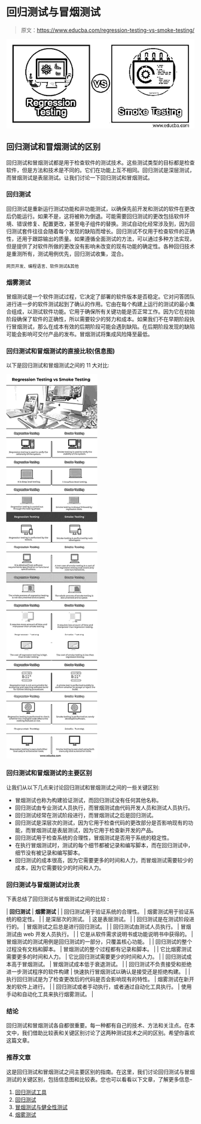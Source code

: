 # 回归测试与冒烟测试

> 原文：<https://www.educba.com/regression-testing-vs-smoke-testing/>

![Regression Testing vs Smoke Testing](img/373eff95ac8a18f715ed2033cecbcad8.png)



## 回归测试和冒烟测试的区别

回归测试和冒烟测试都是用于检查软件的测试技术。这些测试类型的目标都是检查软件，但是方法和技术是不同的。它们在功能上互不相同。回归测试是深层测试，而冒烟测试是表层测试。让我们讨论一下回归测试和冒烟测试。

### 回归测试

回归测试是重新运行测试功能和非功能测试，以确保先前开发和测试的软件在更改后仍能运行。如果不是，这将被称为倒退。可能需要回归测试的更改包括软件环境、错误修复、配置更改，甚至电子组件的替换。测试自动化经常涉及到，因为回归测试套件往往会随着每个发现的缺陷而增长。回归测试不仅用于检查软件的正确性，还用于跟踪输出的质量。如果遵循全面测试的方法，可以通过多种方法实现，但是提供了对软件所做的更改没有影响未改变的现有功能的确定性。各种回归技术是重测所有，测试用例优先，回归测试收集，混合。

<small>网页开发、编程语言、软件测试&其他</small>

### 烟雾测试

冒烟测试是一个软件测试过程，它决定了部署的软件版本是否稳定。它对问答团队进行进一步的软件测试起到了确认的作用。它由在每个构建上运行的测试的最小集合组成，以测试软件功能。它用于确保所有关键功能是否正常工作。因为它在初始阶段确保了软件的正确性，所以需要较少的努力和成本。如果我们不在早期阶段执行冒烟测试，那么在成本有效的后期阶段可能会遇到缺陷。在后期阶段发现的缺陷可能会影响可交付产品的发布。冒烟测试将集成风险降至最低。

### 回归测试和冒烟测试的直接比较(信息图)

以下是回归测试和冒烟测试之间的 11 大对比:

![Regression Testing vs Smoke Testing](img/4382330e9c22fe08235fbb27ed0ff3a7.png)



### 回归测试和冒烟测试的主要区别

让我们从以下几点来讨论回归测试和冒烟测试之间的一些关键区别:

*   冒烟测试也称为构建验证测试，而回归测试没有任何其他名称。
*   回归测试由专业测试人员执行，而冒烟测试由代码开发人员和测试人员执行。
*   回归测试经常在测试阶段进行，而冒烟测试之后是回归测试。
*   回归测试是深层次的测试，因为它用于检查代码的更改部分是否影响现有的功能，而冒烟测试是表层测试，因为它用于检查新开发的产品。
*   回归测试用于检查系统的合理性，冒烟测试是否用于系统的稳定性。
*   在执行冒烟测试时，测试的每个细节都被记录和编写脚本，而在回归测试中，细节没有被记录和编写脚本。
*   回归测试的成本很高，因为它需要更多的时间和人力，而冒烟测试需要较少的成本，因为它需要较少的时间和人力。

### 回归测试与冒烟测试对比表

下表总结了回归测试与冒烟测试之间的比较 **:**

| **回归测试** | **烟雾测试** |
| 回归测试用于验证系统的合理性。 | 烟雾测试用于验证系统的稳定性。 |
| 是深层次的测试。 | 这是表层测试。 |
| 回归测试是在测试阶段进行的。 | 冒烟测试之后总是进行回归测试。 |
| 回归测试由测试人员执行。 | 冒烟测试由 web 开发人员执行。 |
| 它是从软件需求说明书或功能说明书中获得的。 | 冒烟测试的测试用例是回归测试的一部分，只覆盖核心功能。 |
| 回归测试的整个过程没有文档和脚本。 | 冒烟测试的整个过程都有记录和脚本。 |
| 它比烟雾测试需要更多的时间和人力。 | 它比回归测试需要更少的时间和人力。 |
| 回归测试成本高于冒烟测试。 | 冒烟测试成本低于衰退测试。 |
| 回归测试不负责接受和拒绝进一步测试程序的软件构建 | 快速执行冒烟测试以确认是接受还是拒绝构建。 |
| 执行回归测试是为了检查更改后的代码是否会影响现有的特性。 | 烟雾测试在新开发的软件上进行。 |
| 回归测试或者手动执行，或者通过自动化工具执行。 | 使用手动和自动化工具来执行烟雾测试。 |

### 结论

回归测试和冒烟测试各自都很重要。每一种都有自己的技术、方法和关注点。在本文中，我们借助比较表和关键区别讨论了这两种测试技术之间的区别。希望你喜欢这篇文章。

### 推荐文章

这是回归测试和冒烟测试之间主要区别的指南。在这里，我们讨论回归测试与冒烟测试的关键区别，包括信息图和比较表。您也可以看看以下文章，了解更多信息–

1.  [回归测试工具](https://www.educba.com/regression-testing-tools/)
2.  [回归测试](https://www.educba.com/regression-testing/)
3.  [冒烟测试与健全性测试](https://www.educba.com/smoke-testing-vs-sanity-testing/)
4.  [烟雾测试](https://www.educba.com/smoke-testing/)





